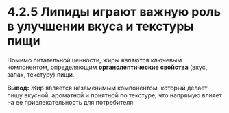 # 4.2.5 Липиды играют важную роль в улучшении вкуса и текстуры пищи

Помимо питательной ценности, жиры являются ключевым компонентом, определяющим **органолептические свойства** (вкус, запах, текстуру) пищи.

**Вывод:** Жир является незаменимым компонентом, который делает пищу вкусной, ароматной и приятной по текстуре, что напрямую влияет на ее привлекательность для потребителя.
